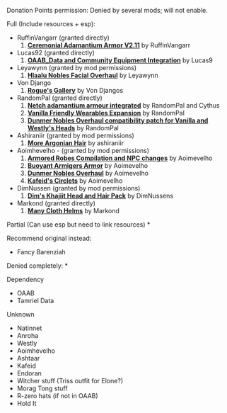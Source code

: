 Donation Points permission: Denied by several mods; will not enable.

Full (Include resources + esp):
* RuffinVangarr (granted directly)
    1. [**Ceremonial Adamantium Armor V2.11**](https://www.nexusmods.com/morrowind/mods/46629) by RuffinVangarr  
* Lucas92 (granted directly)
    1. [**OAAB_Data and Community Equipment Integration**](https://www.nexusmods.com/morrowind/mods/50307) by Lucas9  
* Leyawynn (granted by mod permissions)
    1. [**Hlaalu Nobles Facial Overhaul**](https://www.nexusmods.com/morrowind/mods/48916) by Leyawynn  
* Von Django
    1. [**Rogue's Gallery**](https://www.nexusmods.com/morrowind/mods/49874) by Von Djangos  
* RandomPal (granted directly)
    1. [**Netch adamantium armour integrated**](https://www.nexusmods.com/morrowind/mods/49641) by RandomPal and Cythus  
    2. [**Vanilla Friendly Wearables Expansion**](https://www.nexusmods.com/morrowind/mods/48683?tab=files) by RandomPal  
    3. [**Dunmer Nobles Overhaul compatibility patch for Vanilla and Westly's Heads**](https://www.nexusmods.com/morrowind/mods/48313) by RandomPal  
* Ashiraniir (granted by mod permissions)
    1. [**More Argonian Hair**](https://www.nexusmods.com/morrowind/mods/43133?tab=description) by ashiraniir  
* Aoimhevelho - (granted by mod permissions)
    1. [**Armored Robes Compilation and NPC changes**](https://www.nexusmods.com/morrowind/mods/44096?tab=description) by Aoimevelho  
    2. [**Buoyant Armigers Armor**](https://www.nexusmods.com/morrowind/mods/43143) by Aoimevelho  
    3. [**Dunmer Nobles Overhaul**](https://www.nexusmods.com/morrowind/mods/43835) by Aoimevelho  
    4. [**Kafeid's Circlets**](https://www.nexusmods.com/morrowind/mods/43183?tab=description) by Aoimevelho  
* DimNussen (granted by mod permissions)
    1. [**Dim's Khajiit Head and Hair Pack**](https://www.nexusmods.com/morrowind/mods/51977) by DimNussens  
* Markond (granted directly)
    1. [**Many Cloth Helms**](https://www.nexusmods.com/morrowind/mods/49282?tab=description) by Markond  

Partial (Can use esp but need to link resources)
* 

Recommend original instead:
* Fancy Barenziah

Denied completely:
* 

Dependency
* OAAB
* Tamriel Data

Unknown
* Natinnet
* Anroha
* Westly
* Aoimhevelho
* Ashtaar
* Kafeid
* Endoran
* Witcher stuff (Triss outfit for Elone?)
* Morag Tong stuff
* R-zero hats (if not in OAAB)
* Hold It